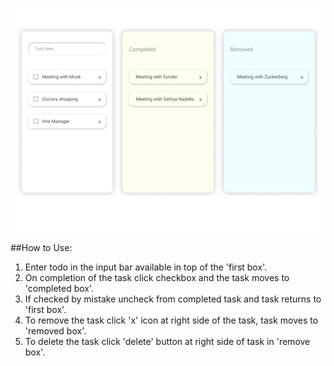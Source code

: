 ![design image](./credentials/ToDo.png)

##How to Use:
1. Enter todo in the input bar available in top of the 'first box'.
2. On completion of the task click checkbox and the task moves to 'completed box'.
3. If checked by mistake uncheck from completed task and task returns to 'first box'.
4. To remove the task click 'x' icon at right side of the task, task moves to 'removed box'.
5. To delete the task click 'delete' button at right side of task in 'remove box'.